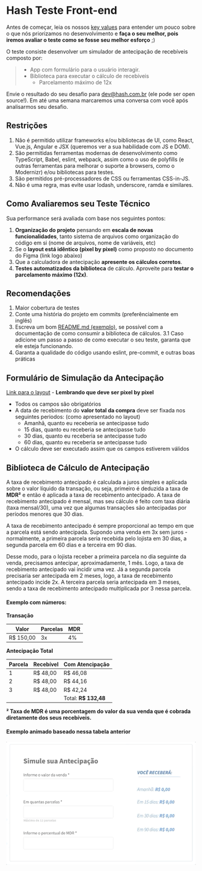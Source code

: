 # Hash Teste Front-end

Antes de começar, leia os nossos [key values](https://www.keyvalues.com/hash) para entender um pouco sobre o que nós priorizamos no desenvolvimento e **faça o seu melhor, pois iremos avaliar o teste como se fosse seu melhor esforço** ;)

O teste consiste desenvolver um simulador de antecipação de recebíveis composto por:

> - App com formulário para o usuário interagir.
> - Biblioteca para executar o cálculo de recebíveis
>   - Parcelamento máximo de 12x

Envie o resultado do seu desafio para dev@hash.com.br (ele pode ser open source!). Em até uma semana marcaremos uma conversa com você após analisarmos seu desafio.

## Restrições

1.  Não é permitido utilizar frameworks e/ou bibliotecas de UI, como React, Vue.js, Angular e JSX (queremos ver a sua habilidade com JS e DOM).
2.  São permitidas ferramentas modernas de desenvolvimento como TypeScript, Babel, eslint, webpack, assim como o uso de polyfills (e outras ferramentas para melhorar o suporte a browsers, como o Modernizr) e/ou bibliotecas para testes.
3.  São permitidos pré-processadores de CSS ou ferramentas CSS-in-JS.
4.  Não é uma regra, mas evite usar lodash, underscore, ramda e similares.

## Como Avaliaremos seu Teste Técnico

Sua performance será avaliada com base nos seguintes pontos:

1. **Organização do projeto** pensando em **escala de novas funcionalidades**, tanto sistema de arquivos como organização do código em si (nome de arquivos, nome de variáveis, etc)
2. Se o **layout está idêntico (pixel by pixel)** como proposto no documento do Figma (link logo abaixo)
3. Que a calculadora de antecipação **apresente os cálculos corretos**.
4. **Testes automatizados da biblioteca** de cálculo. Aproveite para **testar o parcelamento máximo (12x)**.

## Recomendações

1. Maior cobertura de testes
2. Conte uma história do projeto em commits (preferêncialmente em inglês)
3. Escreva um bom [README.md (exemplo)](https://github.com/elsewhencode/project-guidelines/blob/master/README.sample.md), se possível com a documentação de como consumir a biblioteca de cálculos.
  3.1 Caso adicione um passo a passo de como executar o seu teste, garanta que ele esteja funcionando.
4. Garanta a qualidade do código usando eslint, pre-commit, e outras boas práticas

## Formulário de Simulação da Antecipação

[Link para o layout](https://www.figma.com/file/ipV80xJ29T7rdz0Aoo7xWv/Antecipation?node-id=0%3A1) - **Lembrando que deve ser pixel by pixel**

- Todos os campos são obrigatórios
- A data de recebimento do **valor total da compra** deve ser fixada nos seguintes periodos: (como apresentado no layout)
  - Amanhã, quanto eu receberia se antecipasse tudo
  - 15 dias, quanto eu receberia se antecipasse tudo
  - 30 dias, quanto eu receberia se antecipasse tudo
  - 60 dias, quanto eu receberia se antecipasse tudo
- O cálculo deve ser executado assim que os campos estiverem válidos

## Biblioteca de Cálculo de Antecipação

A taxa de recebimento antecipado é calculada a juros simples e aplicada sobre o valor líquido da transação, ou seja, primeiro é deduzida a taxa de **MDR²** e então é aplicada a taxa de recebimento antecipado. A taxa de recebimento antecipado é mensal, mas seu cálculo é feito com taxa diária (taxa mensal/30), uma vez que algumas transações são antecipadas por períodos menores que 30 dias.

A taxa de recebimento antecipado é sempre proporcional ao tempo em que a parcela está sendo antecipada. Supondo uma venda em 3x sem juros - normalmente, a primeira parcela seria recebida pelo lojista em 30 dias, a segunda parcela em 60 dias e a terceira em 90 dias.

Desse modo, para o lojista receber a primeira parcela no dia seguinte da venda, precisamos antecipar, aproximadamente, 1 mês. Logo, a taxa de recebimento antecipado vai incidir uma vez. Já a segunda parcela precisaria ser antecipada em 2 meses, logo, a taxa de recebimento antecipado incide 2x. A terceira parcela seria antecipada em 3 meses, sendo a taxa de recebimento antecipado multiplicada por 3 nessa parcela.

#### Exemplo com números:

**Transação**

| Valor      | Parcelas | MDR |
| ---------- | -------- | --- |
| R\$ 150,00 | 3x       | 4%  |

**Antecipação Total**

| Parcela | Recebível | Com Atencipação       |
| ------- | --------- | --------------------- |
| 1       | R\$ 48,00 | R\$ 46,08             |
| 2       | R\$ 48,00 | R\$ 44,16             |
| 3       | R\$ 48,00 | R\$ 42,24             |
|         |           | Total: **R\$ 132,48** |

**² Taxa de MDR é uma porcentagem do valor da sua venda que é cobrada diretamente dos seus recebíveis.**

#### Exemplo animado baseado nessa tabela anterior

![](anticipation.gif)
